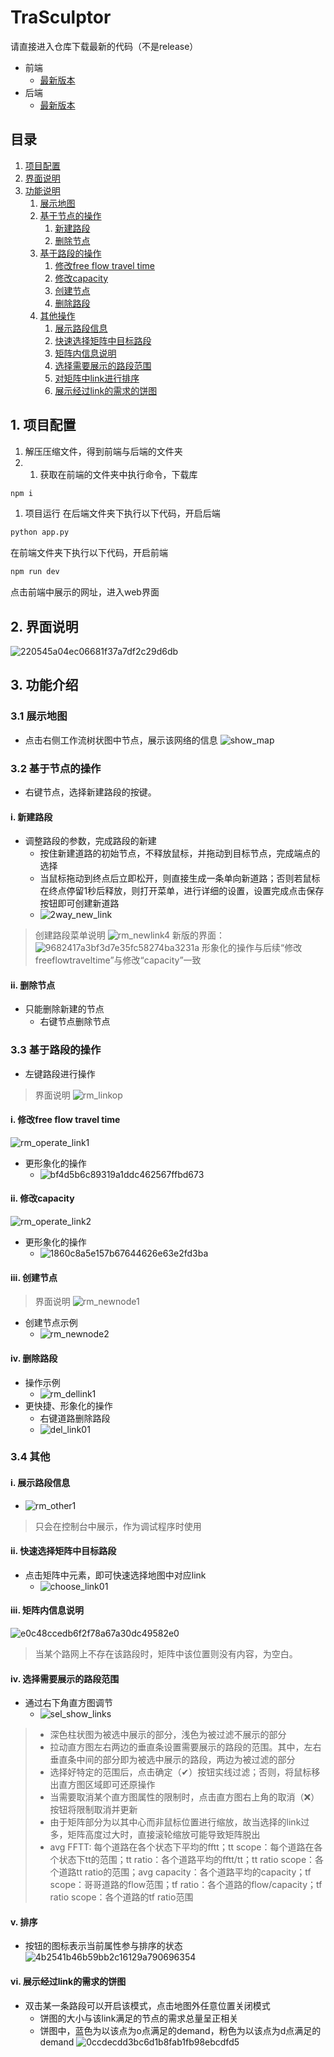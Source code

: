 # TraSculptor
请直接进入仓库下载最新的代码（不是release）
- 前端
  - [最新版本](https://github.com/akihaisland/UCS/tree/master)
- 后端
  - [最新版本](https://github.com/akihaisland/flaskUCS)

## 目录
1. [项目配置](#c_1)
2. [界面说明](#c_2)
3. [功能说明](#c_3)
    1. [展示地图](#c_3_1)
    2. [基于节点的操作](#c_3_2)
         1. [新建路段](#3_2_1)
         2. [删除节点](#3_2_2)
    3. [基于路段的操作](#c_3_3)
         1. [修改free flow travel time](#c_3_3_1)
         2. [修改capacity](#c_3_3_2)
         3. [创建节点](#c_3_3_3)
         4. [删除路段](#c_3_3_4)
    4. [其他操作](#c_3_4)
         1. [展示路段信息](#c_3_4_1)
         2. [快速选择矩阵中目标路段](#c_3_4_2)
         3. [矩阵内信息说明](#c_3_4_3)
         4. [选择需要展示的路段范围](#c_3_4_4)
         5. [对矩阵中link进行排序](#c_3_4_5)
         6. [展示经过link的需求的饼图](#c_3_4_6)

## 1. 项目配置
<span id="c_1"></span>
1. 解压压缩文件，得到前端与后端的文件夹
2. 1. 获取在前端的文件夹中执行命令，下载库
```sh
npm i
```
1. 项目运行
在后端文件夹下执行以下代码，开启后端
```sh
python app.py
```
在前端文件夹下执行以下代码，开启前端
```sh
npm run dev
```
点击前端中展示的网址，进入web界面

## 2. 界面说明
<span id="c_2"></span>
![220545a04ec06681f37a7df2c29d6db](https://github.com/akihaisland/UCS/assets/132194045/86427441-e931-4f43-829b-1dadc89dd797)

## 3. 功能介绍
<span id="c_3"></span>
### 3.1 展示地图
<span id="c_3_1"></span>
- 点击右侧工作流树状图中节点，展示该网络的信息
![show_map](https://github.com/akihaisland/UCS/assets/132194045/08868f07-1656-4894-af0d-31710a1c640c)

### 3.2 基于节点的操作
<span id="c_3_2"></span>
- 右键节点，选择新建路段的按键。

#### i. 新建路段
<span id="c_3_2_1"></span>
- 调整路段的参数，完成路段的新建
    - 按住新建道路的初始节点，不释放鼠标，并拖动到目标节点，完成端点的选择
    - 当鼠标拖动到终点后立即松开，则直接生成一条单向新道路；否则若鼠标在终点停留1秒后释放，则打开菜单，进行详细的设置，设置完成点击保存按钮即可创建新道路
    - ![2way_new_link](https://github.com/akihaisland/UCS/assets/132194045/f4bcf05c-c97b-4bba-971d-3ab7488c9fa5)


> 创建路段菜单说明
> ![rm_newlink4](https://github.com/akihaisland/UCS/assets/132194045/abb293d8-c5fb-41c8-8e76-871323a27397)
> 新版的界面：![9682417a3bf3d7e35fc58274ba3231a](https://github.com/akihaisland/UCS/assets/132194045/2c29925c-ffb4-4669-80ec-ff6388c0b678)
> 形象化的操作与后续“修改freeflowtraveltime”与修改“capacity”一致

#### ii. 删除节点
<span id="c_3_2_2"></span>
- 只能删除新建的节点
    - 右键节点删除节点

### 3.3 基于路段的操作
<span id="c_3_3"></span>
- 左键路段进行操作
> 界面说明
> ![rm_linkop](https://github.com/akihaisland/UCS/assets/132194045/4cf1aecb-045f-429b-a0a4-8b1613325883)


#### i. 修改free flow travel time
<span id="c_3_3_1"></span>
![rm_operate_link1](https://github.com/akihaisland/UCS/assets/132194045/9de7a771-8e5f-437a-8e8b-e3e9bdc5122d)
- 更形象化的操作
  - ![bf4d5b6c89319a1ddc462567ffbd673](https://github.com/akihaisland/UCS/assets/132194045/1b17987e-ee58-4ae7-b543-bb299181b9a3)

#### ii. 修改capacity
<span id="c_3_3_2"></span>
![rm_operate_link2](https://github.com/akihaisland/UCS/assets/132194045/56656d90-6bc8-432f-ba06-6269578c82a0)
- 更形象化的操作
  - ![1860c8a5e157b67644626e63e2fd3ba](https://github.com/akihaisland/UCS/assets/132194045/11bbd75d-fd67-4d87-8ffb-6faa8ca26551)


#### iii. 创建节点
<span id="c_3_3_3"></span>
> 界面说明
> ![rm_newnode1](https://github.com/akihaisland/UCS/assets/132194045/3fc02129-d38f-4d13-b72a-45b798363f34)

- 创建节点示例
    - ![rm_newnode2](https://github.com/akihaisland/UCS/assets/132194045/c166a31b-5e13-4b43-8607-87801266af5e)


#### iv. 删除路段
<span id="c_3_3_4"></span>
- 操作示例
    - ![rm_dellink1](https://github.com/akihaisland/UCS/assets/132194045/a2992790-6e6b-4ea1-a446-36f90dd287bd)
- 更快捷、形象化的操作
    - 右键道路删除路段
    - ![del_link01](https://github.com/akihaisland/UCS/assets/132194045/783fb808-6729-4adf-8fd1-9ec176183f76)


### 3.4 其他
<span id="c_3_4"></span>
#### i. 展示路段信息
<span id="c_3_4_1"></span>
- ![rm_other1](https://github.com/akihaisland/UCS/assets/132194045/4bea6ff1-e2b7-437a-aa59-73d6d0b281cb)
> 只会在控制台中展示，作为调试程序时使用

#### ii. 快速选择矩阵中目标路段
<span id="c_3_4_2"></span>
- 点击矩阵中元素，即可快速选择地图中对应link
    - ![choose_link01](https://github.com/akihaisland/UCS/assets/132194045/0a5a9666-9b4e-40b0-818e-b229b3e7d63e)

#### iii. 矩阵内信息说明
<span id="c_3_4_3"></span>
![e0c48ccedb6f2f78a67a30dc49582e0](https://github.com/akihaisland/UCS/assets/132194045/f18266b5-3ffe-4967-a4f3-e808842e1e54)
> 当某个路网上不存在该路段时，矩阵中该位置则没有内容，为空白。

#### iv. 选择需要展示的路段范围
<span id="c_3_4_4"></span>
- 通过右下角直方图调节
    - ![sel_show_links](https://github.com/akihaisland/UCS/assets/132194045/4652361f-445b-45c0-9cbd-b43288929bbb)
> - 深色柱状图为被选中展示的部分，浅色为被过滤不展示的部分
> - 拉动直方图左右两边的垂直条设置需要展示的路段的范围。其中，左右垂直条中间的部分即为被选中展示的路段，两边为被过滤的部分
> - 选择好特定的范围后，点击确定（✔）按钮实线过滤；否则，将鼠标移出直方图区域即可还原操作
> - 当需要取消某个直方图属性的限制时，点击直方图右上角的取消（❌）按钮将限制取消并更新
> - 由于矩阵部分为以其中心而非鼠标位置进行缩放，故当选择的link过多，矩阵高度过大时，直接滚轮缩放可能导致矩阵脱出
> - avg FFTT: 每个道路在各个状态下平均的fftt；tt scope：每个道路在各个状态下tt的范围；tt ratio：各个道路平均的fftt/tt；tt ratio scope：各个道路tt ratio的范围；avg capacity：各个道路平均的capacity；tf scope：哥哥道路的flow范围；tf ratio：各个道路的flow/capacity；tf ratio scope：各个道路的tf ratio范围

#### v. 排序
<span id="c_3_4_5"></span>
- 按钮的图标表示当前属性参与排序的状态
![4b2541b46b59bb2c16129a790696354](https://github.com/akihaisland/UCS/assets/132194045/2060baa4-9ca6-4c34-a4a0-86152df847a4)

#### vi. 展示经过link的需求的饼图
<span id="c_3_4_6"></span>
- 双击某一条路段可以开启该模式，点击地图外任意位置关闭模式
    - 饼图的大小与该link满足的节点的需求总量呈正相关
    - 饼图中，蓝色为以该点为o点满足的demand，粉色为以该点为d点满足的demand
![0ccdecdd3bc6d1b8fab1fb98ebcdfd5](https://github.com/akihaisland/UCS/assets/132194045/ad769a75-83c1-4d51-ad0c-f301a4e84be5)




